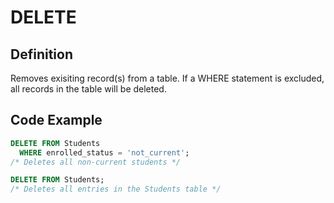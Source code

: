 <!--
---
Title: "DELETE"
Subjects:
  - "sql"
  - "data science"
Tags:
  - "sql"
  - "data science"
  - "database"
  - "queries"
  - "table"
  - "postgressql"
  - "mysql"
  - "sqlite"
Catalog Content:
  - "https://www.codecademy.com/learn/learn-sql"
  - "https://www.codecademy.com/learn/sql-table-transformation"
  - "https://www.codecademy.com/learn/paths/design-databases-with-postgresql"
  - "https://www.codecademy.com/learn/paths/full-stack-engineer-career-path"
---
-->

# DELETE

## Definition 
Removes exisiting record(s) from a table. If a WHERE statement is excluded, all records in the table will be deleted.

## Code Example

```sql
DELETE FROM Students
  WHERE enrolled_status = 'not_current';
/* Deletes all non-current students */

DELETE FROM Students;
/* Deletes all entries in the Students table */
```
